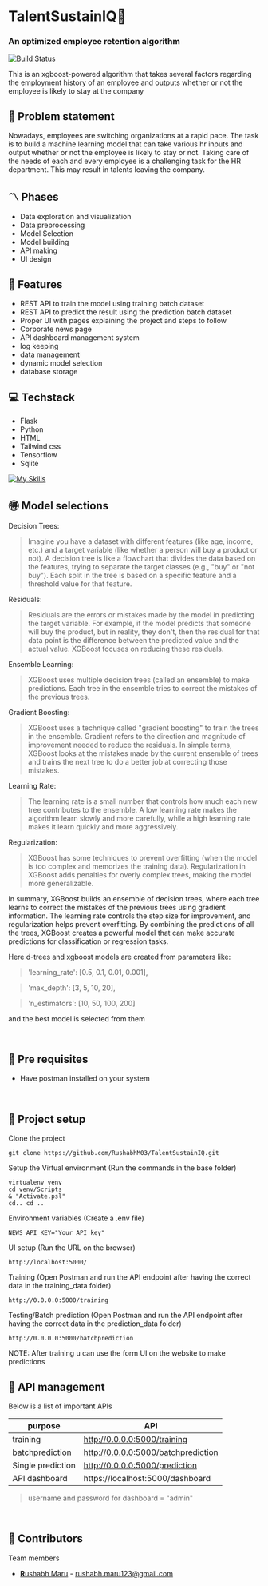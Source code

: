 # TalentSustainIQ🧠
### An optimized employee retention algorithm

[![Build Status](https://travis-ci.org/joemccann/dillinger.svg?branch=master)](https://travis-ci.org/joemccann/dillinger)

This is an xgboost-powered algorithm that takes several factors regarding the employment history of an employee and outputs whether or not the employee is likely to stay at the company

## 🎱 Problem statement
Nowadays, employees are switching organizations at a rapid pace. The task is to build a machine learning model that can take various hr inputs and output whether or not the employee is likely to stay or not. Taking care of the needs of each and every employee is a challenging task for the HR department. This may result in talents leaving the company. 

## 〽️ Phases 

- Data exploration and visualization
- Data preprocessing
- Model Selection
- Model building
- API making
- UI design

## 🚀 Features

- REST API to train the model using training batch dataset
- REST API to predict the result using the prediction batch dataset
- Proper UI with pages explaining the project and steps to follow
- Corporate news page
- API dashboard management system
- log keeping
- data management
- dynamic model selection
- database storage

## 💻 Techstack
- Flask
- Python
- HTML
- Tailwind css
- Tensorflow
- Sqlite

[![My Skills](https://skillicons.dev/icons?i=flask,python,html,tailwindcss,tensorflow,sqlite&perline=6)](https://skillicons.dev)


## 🉐 Model selections
Decision Trees:

>Imagine you have a dataset with different features (like age, income, etc.) and a target variable (like whether a person will buy a product or not).
A decision tree is like a flowchart that divides the data based on the features, trying to separate the target classes (e.g., "buy" or "not buy").
Each split in the tree is based on a specific feature and a threshold value for that feature.

Residuals:

>Residuals are the errors or mistakes made by the model in predicting the target variable.
For example, if the model predicts that someone will buy the product, but in reality, they don't, then the residual for that data point is the difference between the predicted value and the actual value.
XGBoost focuses on reducing these residuals.

Ensemble Learning:

>XGBoost uses multiple decision trees (called an ensemble) to make predictions.
Each tree in the ensemble tries to correct the mistakes of the previous trees.

Gradient Boosting:

>XGBoost uses a technique called "gradient boosting" to train the trees in the ensemble.
Gradient refers to the direction and magnitude of improvement needed to reduce the residuals.
In simple terms, XGBoost looks at the mistakes made by the current ensemble of trees and trains the next tree to do a better job at correcting those mistakes.

Learning Rate:

>The learning rate is a small number that controls how much each new tree contributes to the ensemble.
A low learning rate makes the algorithm learn slowly and more carefully, while a high learning rate makes it learn quickly and more aggressively.

Regularization:

>XGBoost has some techniques to prevent overfitting (when the model is too complex and memorizes the training data).
Regularization in XGBoost adds penalties for overly complex trees, making the model more generalizable.


In summary, XGBoost builds an ensemble of decision trees, where each tree learns to correct the mistakes of the previous trees using gradient information. The learning rate controls the step size for improvement, and regularization helps prevent overfitting. By combining the predictions of all the trees, XGBoost creates a powerful model that can make accurate predictions for classification or regression tasks.

Here d-trees and xgboost models are created from parameters like: 
> 'learning_rate': [0.5, 0.1, 0.01, 0.001],

> 'max_depth': [3, 5, 10, 20],

> 'n_estimators': [10, 50, 100, 200]

and the best model is selected from them

<br>

## 📜 Pre requisites
* Have postman installed on your system


<br>

## 🎯 Project setup

Clone the project

```
git clone https://github.com/RushabhM03/TalentSustainIQ.git
```

Setup the Virtual environment
(Run the commands in the base folder)
```
virtualenv venv
cd venv/Scripts
& "Activate.psl"
cd.. cd ..
```

Environment variables
(Create a .env file)
```
NEWS_API_KEY="Your API key"
```

UI setup
(Run the URL on the browser)
```
http://localhost:5000/
```

Training
(Open Postman and run the API endpoint after having the correct data in the training_data folder)
```
http://0.0.0.0:5000/training
```

Testing/Batch prediction
(Open Postman and run the API endpoint after having the correct data in the prediction_data folder)
```
http://0.0.0.0:5000/batchprediction
```

NOTE: After training u can use the form UI on the website to make predictions


## 📡 API management

Below is a list of important APIs

| purpose | API |
| ------ | ------ |
| training | http://0.0.0.0:5000/training |
| batchprediction | http://0.0.0.0:5000/batchprediction |
| Single prediction | http://0.0.0.0:5000/prediction |
| API dashboard | https://localhost:5000/dashboard |

> username and password for dashboard = "admin"
<br>

## 👩 Contributors
Team members

- [**R**ushabh Maru](https://github.com/RushabhM03) - rushabh.maru123@gmail.com
